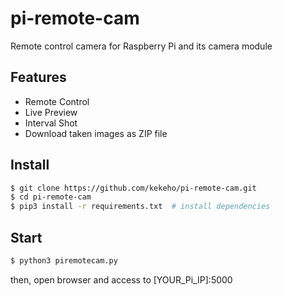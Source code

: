 # pi-remote-cam

Remote control camera for Raspberry Pi and its camera module

## Features

- Remote Control
- Live Preview
- Interval Shot
- Download taken images as ZIP file

## Install

```sh
$ git clone https://github.com/kekeho/pi-remote-cam.git
$ cd pi-remote-cam
$ pip3 install -r requirements.txt  # install dependencies
```

## Start

```sh
$ python3 piremotecam.py
```

then, open browser and access to [YOUR_Pi_IP]:5000
